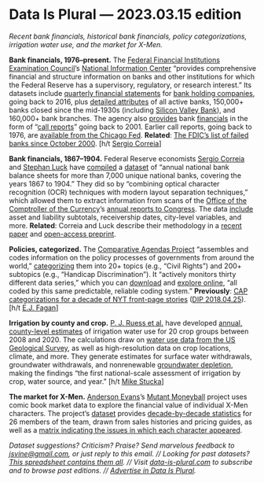 Data Is Plural — 2023.03.15 edition
===================================

*Recent bank financials, historical bank financials, policy categorizations, irrigation water use, and the market for X-Men.*


__Bank financials, 1976–present.__ The [Federal Financial Institutions Examination Council](https://www.ffiec.gov/default.htm)’s [National Information Center](https://www.ffiec.gov/npw/Home/About) “provides comprehensive financial and structure information on banks and other institutions for which the Federal Reserve has a supervisory, regulatory, or research interest.” Its datasets include [quarterly financial statements](https://www.ffiec.gov/npw/FinancialReport/FinancialDataDownload) for [bank holding companies](https://www.ffiec.gov/npw/Help/InstitutionTypes#bhcs), going back to 2016, plus [detailed attributes](https://www.ffiec.gov/npw/FinancialReport/DataDownload) of all active banks, 150,000+ banks closed since the mid-1930s (including [Silicon Valley Bank](https://en.wikipedia.org/wiki/Silicon_Valley_Bank)), and 160,000+ bank branches. The agency also [provides](https://cdr.ffiec.gov/public/PWS/DownloadBulkData.aspx) bank [financials](https://cdr.ffiec.gov/public/HelpFileContainers/FAQ.aspx) in the form of “[call reports](https://www.fdic.gov/resources/bankers/accounting/reports-of-condition-and-income/)” going back to 2001. Earlier call reports, going back to 1976, are [available from the Chicago Fed](https://www.chicagofed.org/banking/financial-institution-reports/commercial-bank-data). __Related__: [The FDIC’s list of failed banks since October 2000](https://www.fdic.gov/resources/resolutions/bank-failures/failed-bank-list/). [h/t [Sergio Correia](http://scorreia.com/)]


__Bank financials, 1867–1904.__ Federal Reserve economists [Sergio Correia](http://scorreia.com/) and [Stephan Luck](https://sites.google.com/site/stephanluck/) have [compiled](https://libertystreeteconomics.newyorkfed.org/2023/03/insights-from-newly-digitized-banking-data-1867-1904/) a [dataset](https://www.newyorkfed.org/research/banking_research/balance-sheet-national-bank) of “annual national bank balance sheets for more than 7,000 unique national banks, covering the years 1867 to 1904.” They did so by “combining optical character recognition (OCR) techniques with modern layout separation techniques,” which allowed them to extract information from scans of the [Office of the Comptroller of the Currency](https://www.occ.treas.gov/)’s [annual reports to Congress](https://fraser.stlouisfed.org/title/annual-report-comptroller-currency-56?browse=1860s). The data [include](http://scorreia.com/data/call-reports.html) asset and liability subtotals, receivership dates, city-level variables, and more. __Related__: Correia and Luck describe their methodology in a [recent paper](https://www.sciencedirect.com/science/article/abs/pii/S0014498322000535) and [open-access preprint](https://arxiv.org/abs/2204.00052).


__Policies, categorized.__ The [Comparative Agendas Project](https://www.comparativeagendas.net/pages/About) “assembles and codes information on the policy processes of governments from around the world,” [categorizing](https://www.comparativeagendas.net/pages/master-codebook) them into 20+ topics (e.g., “Civil Rights”) and 200+ subtopics (e.g., “Handicap Discrimination”). It “actively monitors thirty different data series,” which you can [download](https://www.comparativeagendas.net/datasets_codebooks) and [explore online](https://www.comparativeagendas.net/tool), “all coded by this same predictable, reliable coding system.” __Previously__: [CAP categorizations for a decade of NYT front-page stories](http://www.amber-boydstun.com/supplementary-information-for-making-the-news.html) ([DIP 2018.04.25](https://www.data-is-plural.com/archive/2018-04-25-edition/)). [h/t [E.J. Fagan](https://www.ejfagan.com/)]


__Irrigation by county and crop.__ [P. J. Ruess et al.](https://agupubs.onlinelibrary.wiley.com/doi/10.1029/2022WR032804) have developed [annual, county-level estimates](https://databank.illinois.edu/datasets/IDB-4607538) of irrigation water use for 20 crop groups between 2008 and 2020. The calculations draw on [water use data from the US Geological Survey](https://water.usgs.gov/watuse/data/index.html), as well as high-resolution data on crop locations, climate, and more. They generate estimates for surface water withdrawals, groundwater withdrawals, and nonrenewable [groundwater depletion](https://www.usgs.gov/special-topics/water-science-school/science/groundwater-decline-and-depletion), making the findings “the first national-scale assessment of irrigation by crop, water source, and year.” [h/t [Mike Stucka](https://twitter.com/MikeStucka)]


__The market for X-Men.__ [Anderson Evans](https://andersonevans.me/)’s [Mutant Moneyball](https://rallyrd.com/mutant-moneyball-a-data-driven-ultimate-x-men/) project uses comic book market data to explore the financial value of individual X-Men characters. The project’s [dataset](https://github.com/EliCash82/mutantmoneyball) provides [decade-by-decade statistics](https://github.com/EliCash82/mutantmoneyball/blob/main/MutantMoneyballOpenData.csv) for 26 members of the team, drawn from sales histories and pricing guides, as well as a [matrix indicating the issues in which each character appeared](https://github.com/EliCash82/mutantmoneyball/blob/main/MutantMoneyballAppearanceData.csv). 


*Dataset suggestions? Criticism? Praise? Send marvelous feedback to jsvine@gmail.com, or just reply to this email. // Looking for past datasets? [This spreadsheet contains them all](https://docs.google.com/spreadsheets/d/1wZhPLMCHKJvwOkP4juclhjFgqIY8fQFMemwKL2c64vk/edit#gid=0). // Visit [data-is-plural.com](https://www.data-is-plural.com) to subscribe and to browse past editions. // [Advertise in Data Is Plural](https://docs.google.com/document/d/e/2PACX-1vSP5xYrhqEvoGTi2aFzrsYQXadG8Gv0Y6YGWjib1e4qcXG45Sq5TSvngvh342DdcAEyEDIVd5V3RYcc/pub).*

